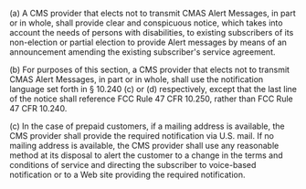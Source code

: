 (a) A CMS provider that elects not to transmit CMAS Alert Messages, in part or in whole, shall provide clear and conspicuous notice, which takes into account the needs of persons with disabilities, to existing subscribers of its non-election or partial election to provide Alert messages by means of an announcement amending the existing subscriber's service agreement.

(b) For purposes of this section, a CMS provider that elects not to transmit CMAS Alert Messages, in part or in whole, shall use the notification language set forth in § 10.240 (c) or (d) respectively, except that the last line of the notice shall reference FCC Rule 47 CFR 10.250, rather than FCC Rule 47 CFR 10.240.

(c) In the case of prepaid customers, if a mailing address is available, the CMS provider shall provide the required notification via U.S. mail. If no mailing address is available, the CMS provider shall use any reasonable method at its disposal to alert the customer to a change in the terms and conditions of service and directing the subscriber to voice-based notification or to a Web site providing the required notification.

